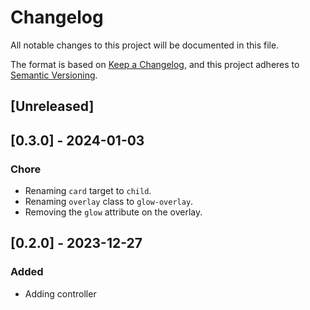 # Changelog

All notable changes to this project will be documented in this file.

The format is based on [Keep a Changelog](https://keepachangelog.com/en/1.0.0/),
and this project adheres to [Semantic Versioning](https://semver.org/spec/v2.0.0.html).

## [Unreleased]

## [0.3.0] - 2024-01-03

### Chore

- Renaming `card` target to `child`.
- Renaming `overlay` class to `glow-overlay`.
- Removing the `glow` attribute on the overlay.

## [0.2.0] - 2023-12-27

### Added

- Adding controller
